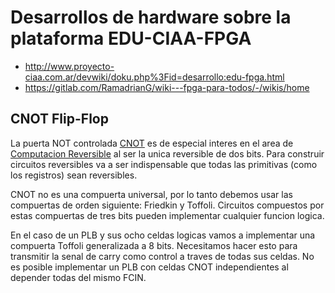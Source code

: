 # Desarrollos de hardware sobre la plataforma EDU-CIAA-FPGA

* http://www.proyecto-ciaa.com.ar/devwiki/doku.php%3Fid=desarrollo:edu-fpga.html
* https://gitlab.com/RamadrianG/wiki---fpga-para-todos/-/wikis/home


## CNOT Flip-Flop

La puerta NOT controlada [CNOT] es de especial interes en el area de [Computacion Reversible] al ser la unica reversible de dos bits. Para construir circuitos reversibles va a ser indispensable que todas las primitivas (como los registros) sean reversibles.

CNOT no es una compuerta universal, por lo tanto debemos usar las compuertas de orden siguiente: Friedkin y Toffoli. Circuitos compuestos por estas compuertas de tres bits pueden implementar cualquier funcion logica.

En el caso de un PLB y sus ocho celdas logicas vamos a implementar una compuerta Toffoli generalizada a 8 bits. Necesitamos hacer esto para transmitir la senal de carry como control a traves de todas sus celdas. No es posible implementar un PLB con celdas CNOT independientes al depender todas del mismo FCIN.


[CNOT]: https://es.wikipedia.org/wiki/Puerta_NOT_controlada
[Computacion Reversible]: https://es.wikipedia.org/wiki/Computaci%C3%B3n_reversible
